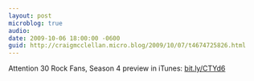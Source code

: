 ```yaml
---
layout: post
microblog: true
audio: 
date: 2009-10-06 18:00:00 -0600
guid: http://craigmcclellan.micro.blog/2009/10/07/t4674725826.html
---
```

Attention 30 Rock Fans, Season 4 preview in iTunes: [bit.ly/CTYd6](http://bit.ly/CTYd6)
